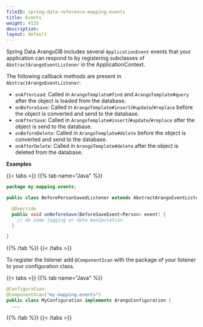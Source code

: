 ```yaml
---
fileID: spring-data-reference-mapping-events
title: Events
weight: 4135
description: 
layout: default
---
```

Spring Data ArangoDB includes several `ApplicationEvent` events that your application can respond to by registering subclasses of `AbstractArangoEventListener` in the ApplicationContext.

The following callback methods are present in `AbstractArangoEventListener`:

- `onAfterLoad`: Called in `ArangoTemplate#find` and `ArangoTemplate#query` after the object is loaded from the database.
- `onBeforeSave`: Called in `ArangoTemplate#insert`/`#update`/`#replace` before the object is converted and send to the database.
- `onAfterSave`: Called in `ArangoTemplate#insert`/`#update`/`#replace` after the object is send to the database.
- `onBeforeDelete`: Called in `ArangoTemplate#delete` before the object is converted and send to the database.
- `onAfterDelete`: Called in `ArangoTemplate#delete` after the object is deleted from the database.

**Examples**

{{< tabs >}}
{{% tab name="Java" %}}
```Java
package my.mapping.events;

public class BeforePersonSavedListener extends AbstractArangoEventListener<Person> {

  @Override
  public void onBeforeSave(BeforeSaveEvent<Person> event) {
    // do some logging or data manipulation
  }

}
```
{{% /tab %}}
{{< /tabs >}}

To register the listener add `@ComponentScan` with the package of your listener to your configuration class.

{{< tabs >}}
{{% tab name="Java" %}}
```Java
@Configuration
@ComponentScan("my.mapping.events")
public class MyConfiguration implements ArangoConfiguration {
  ...
```
{{% /tab %}}
{{< /tabs >}}

